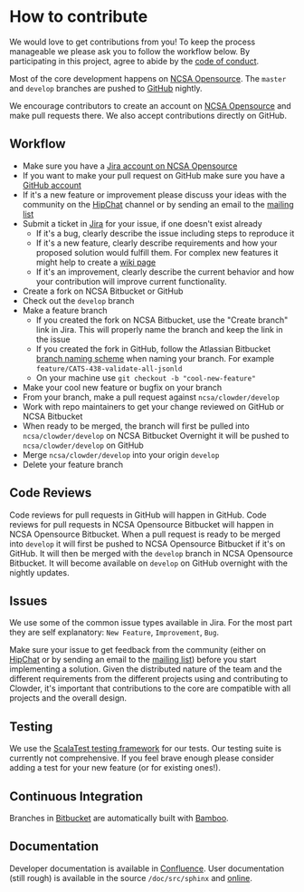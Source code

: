 # How to contribute

We would love to get contributions from you! To keep the process manageable we please ask you to follow the workflow 
below. By participating in this project, agree to abide by the [code of conduct](https://clowder.ncsa.illinois.edu/).

Most of the core development happens on [NCSA Opensource][0]. The `master` and `develop` branches are pushed to 
[GitHub][1] nightly.

We encourage contributors to create an account on [NCSA Opensource][0] and make pull requests there. We also accept 
contributions directly on GitHub.

## Workflow

* Make sure you have a [Jira account on NCSA Opensource][0]
* If you want to make your pull request on GitHub make sure you have a [GitHub account](https://github.com/signup/free)
* If it's a new feature or improvement please discuss your ideas with the community on the 
  [HipChat][hipchat] channel or by sending an email to the 
  [mailing list](mailto:clowder@lists.illinois.edu)
* Submit a ticket in [Jira][jira] for your issue, if one doesn't exist already
  * If it's a bug, clearly describe the issue including steps to reproduce it
  * If it's a new feature, clearly describe requirements and how your proposed solution would fulfill them. For complex
  new features it might help to create a [wiki page][wiki]
  * If it's an improvement, clearly describe the current behavior and how your contribution will improve current functionality.
* Create a fork on NCSA Bitbucket or GitHub
* Check out the `develop` branch
* Make a feature branch
  * If you created the fork on NCSA Bitbucket, use the "Create branch" link in Jira. This will properly name the branch
   and keep the link in the issue
  * If you created the fork in GitHub, follow the Atlassian Bitbucket [branch naming scheme][2] when naming your branch. 
    For example `feature/CATS-438-validate-all-jsonld`
  * On your machine use `git checkout -b "cool-new-feature"`
* Make your cool new feature or bugfix on your branch
* From your branch, make a pull request against `ncsa/clowder/develop`
* Work with repo maintainers to get your change reviewed on GitHub or NCSA Bitbucket
* When ready to be merged, the branch will first be pulled into `ncsa/clowder/develop` on NCSA Bitbucket
    Overnight it will be pushed to `ncsa/clowder/develop` on GitHub
* Merge `ncsa/clowder/develop` into your origin `develop`
* Delete your feature branch

## Code Reviews

Code reviews for pull requests in GitHub will happen in GitHub. Code reviews for pull requests in NCSA Opensource 
Bitbucket will happen in NCSA Opensource Bitbucket. When a pull request is ready to be merged into `develop` it will 
first be pushed to NCSA Opensource Bitbucket if it's on GitHub. It will then be merged with the `develop` branch in 
NCSA Opensource Bitbucket. It will become available on `develop` on GitHub overnight with the nightly updates.

## Issues

We use some of the common issue types available in Jira. For the most part they are self explanatory: `New Feature`, 
`Improvement`, `Bug`.

Make sure your issue to get feedback from the community (either on [HipChat][hipchat] or by sending an email 
to the [mailing list](mailto:clowder@lists.illinois.edu)) before you start implementing a solution. Given the 
distributed nature of the team and the different requirements from the different projects using and contributing to 
Clowder, it's important that contributions to the core are compatible with all projects and the overall design.

## Testing

We use the [ScalaTest testing framework][scalatest] for our tests. Our testing suite is currently not comprehensive. If 
you feel brave enough please consider adding a test for your new feature (or for existing ones!).

## Continuous Integration

Branches in [Bitbucket][bitbucket] are automatically built with [Bamboo][bamboo].

## Documentation

Developer documentation is available in [Confluence][]. User documentation (still rough) is available in the source 
`/doc/src/sphinx` and [online][userdocs].

[0]: https://opensource.ncsa.illinois.edu/bitbucket/projects/CATS
[1]: https://github.com/ncsa/clowder
[2]: https://confluence.atlassian.com/bitbucketserver/using-branches-in-bitbucket-server-776639968.html#UsingbranchesinBitbucketServer-Creatingbranches
[scalatest]: http://www.scalatest.org/
[hipchat]: https://hipchat.ncsa.illinois.edu/ggYc5FGDP
[jira]: https://opensource.ncsa.illinois.edu/jira/projects/CATS
[wiki]: https://opensource.ncsa.illinois.edu/confluence/display/CATS
[bitbucket]: https://opensource.ncsa.illinois.edu/bitbucket/projects/CATS
[bamboo]: https://opensource.ncsa.illinois.edu/bamboo/browse/CATS
[userdocs]: https://clowder.ncsa.illinois.edu/docs/
[confluence]: https://opensource.ncsa.illinois.edu/confluence/display/CATS/Home